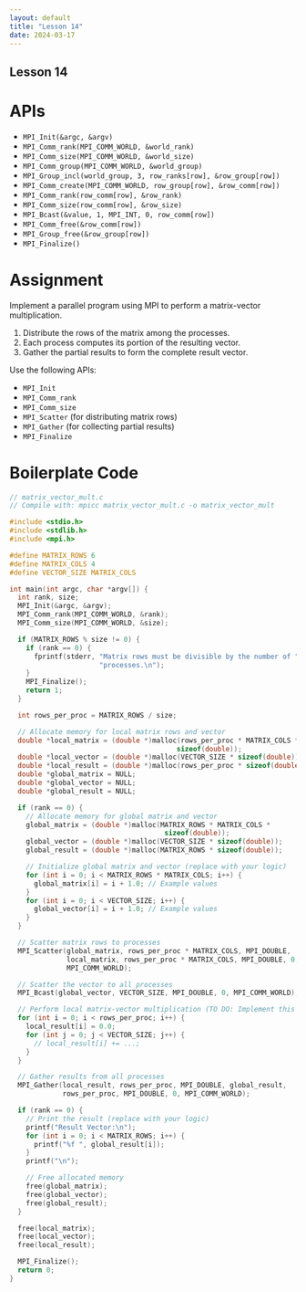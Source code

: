 ```yaml
---
layout: default
title: "Lesson 14"
date: 2024-03-17
---
```


## Lesson 14

# APIs

*   `MPI_Init(&argc, &argv)`
*   `MPI_Comm_rank(MPI_COMM_WORLD, &world_rank)`
*   `MPI_Comm_size(MPI_COMM_WORLD, &world_size)`
*   `MPI_Comm_group(MPI_COMM_WORLD, &world_group)`
*   `MPI_Group_incl(world_group, 3, row_ranks[row], &row_group[row])`
*   `MPI_Comm_create(MPI_COMM_WORLD, row_group[row], &row_comm[row])`
*   `MPI_Comm_rank(row_comm[row], &row_rank)`
*   `MPI_Comm_size(row_comm[row], &row_size)`
*   `MPI_Bcast(&value, 1, MPI_INT, 0, row_comm[row])`
*   `MPI_Comm_free(&row_comm[row])`
*   `MPI_Group_free(&row_group[row])`
*   `MPI_Finalize()`

# Assignment

Implement a parallel program using MPI to perform a matrix-vector multiplication.

1.  Distribute the rows of the matrix among the processes.
2.  Each process computes its portion of the resulting vector.
3.  Gather the partial results to form the complete result vector.

Use the following APIs:

*   `MPI_Init`
*   `MPI_Comm_rank`
*   `MPI_Comm_size`
*   `MPI_Scatter` (for distributing matrix rows)
*   `MPI_Gather` (for collecting partial results)
*   `MPI_Finalize`

# Boilerplate Code

```c
// matrix_vector_mult.c
// Compile with: mpicc matrix_vector_mult.c -o matrix_vector_mult

#include <stdio.h>
#include <stdlib.h>
#include <mpi.h>

#define MATRIX_ROWS 6
#define MATRIX_COLS 4
#define VECTOR_SIZE MATRIX_COLS

int main(int argc, char *argv[]) {
  int rank, size;
  MPI_Init(&argc, &argv);
  MPI_Comm_rank(MPI_COMM_WORLD, &rank);
  MPI_Comm_size(MPI_COMM_WORLD, &size);

  if (MATRIX_ROWS % size != 0) {
    if (rank == 0) {
      fprintf(stderr, "Matrix rows must be divisible by the number of "
                      "processes.\n");
    }
    MPI_Finalize();
    return 1;
  }

  int rows_per_proc = MATRIX_ROWS / size;

  // Allocate memory for local matrix rows and vector
  double *local_matrix = (double *)malloc(rows_per_proc * MATRIX_COLS *
                                         sizeof(double));
  double *local_vector = (double *)malloc(VECTOR_SIZE * sizeof(double));
  double *local_result = (double *)malloc(rows_per_proc * sizeof(double));
  double *global_matrix = NULL;
  double *global_vector = NULL;
  double *global_result = NULL;

  if (rank == 0) {
    // Allocate memory for global matrix and vector
    global_matrix = (double *)malloc(MATRIX_ROWS * MATRIX_COLS *
                                      sizeof(double));
    global_vector = (double *)malloc(VECTOR_SIZE * sizeof(double));
    global_result = (double *)malloc(MATRIX_ROWS * sizeof(double));

    // Initialize global matrix and vector (replace with your logic)
    for (int i = 0; i < MATRIX_ROWS * MATRIX_COLS; i++) {
      global_matrix[i] = i + 1.0; // Example values
    }
    for (int i = 0; i < VECTOR_SIZE; i++) {
      global_vector[i] = i + 1.0; // Example values
    }
  }

  // Scatter matrix rows to processes
  MPI_Scatter(global_matrix, rows_per_proc * MATRIX_COLS, MPI_DOUBLE,
              local_matrix, rows_per_proc * MATRIX_COLS, MPI_DOUBLE, 0,
              MPI_COMM_WORLD);

  // Scatter the vector to all processes
  MPI_Bcast(global_vector, VECTOR_SIZE, MPI_DOUBLE, 0, MPI_COMM_WORLD);

  // Perform local matrix-vector multiplication (TO DO: Implement this part)
  for (int i = 0; i < rows_per_proc; i++) {
    local_result[i] = 0.0;
    for (int j = 0; j < VECTOR_SIZE; j++) {
      // local_result[i] += ...;
    }
  }

  // Gather results from all processes
  MPI_Gather(local_result, rows_per_proc, MPI_DOUBLE, global_result,
             rows_per_proc, MPI_DOUBLE, 0, MPI_COMM_WORLD);

  if (rank == 0) {
    // Print the result (replace with your logic)
    printf("Result Vector:\n");
    for (int i = 0; i < MATRIX_ROWS; i++) {
      printf("%f ", global_result[i]);
    }
    printf("\n");

    // Free allocated memory
    free(global_matrix);
    free(global_vector);
    free(global_result);
  }

  free(local_matrix);
  free(local_vector);
  free(local_result);

  MPI_Finalize();
  return 0;
}
